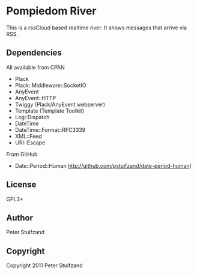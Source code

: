 Pompiedom River
===============

This is a rssCloud based realtime river. It shows messages that arrive via RSS.


Dependencies
------------

All available from CPAN

* Plack
* Plack::Middleware::SocketIO
* AnyEvent
* AnyEvent::HTTP
* Twiggy (Plack/AnyEvent webserver)
* Template (Template Toolkit)
* Log::Dispatch
* DateTime
* DateTime::Format::RFC3339
* XML::Feed
* URI::Escape

From GitHub

* Date::Period::Human  http://github.com/pstuifzand/date-period-human)



License
-------

GPL3+


Author
------
Peter Stuifzand



Copyright
---------
Copyright 2011  Peter Stuifzand
